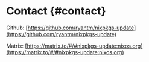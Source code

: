 # Contact {#contact}

Github: [https://github.com/ryantm/nixpkgs-update](https://github.com/ryantm/nixpkgs-update)

Matrix: [https://matrix.to/#/#nixpkgs-update:nixos.org](https://matrix.to/#/#nixpkgs-update:nixos.org)

